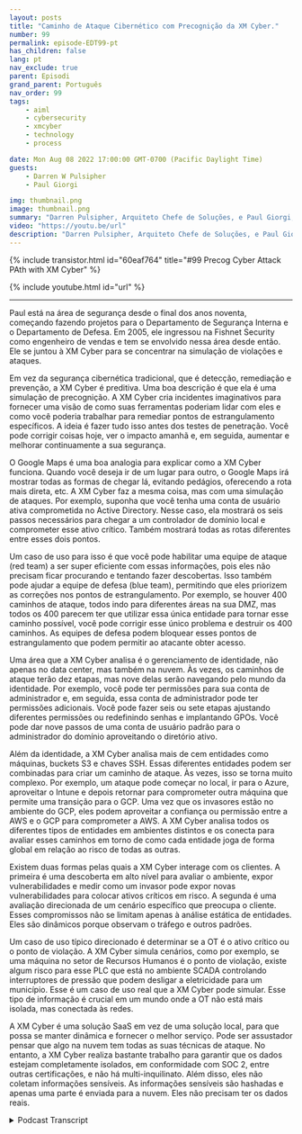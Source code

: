 ```yaml
---
layout: posts
title: "Caminho de Ataque Cibernético com Precognição da XM Cyber."
number: 99
permalink: episode-EDT99-pt
has_children: false
lang: pt
nav_exclude: true
parent: Episodi
grand_parent: Português
nav_order: 99
tags:
    - aiml
    - cybersecurity
    - xmcyber
    - technology
    - process

date: Mon Aug 08 2022 17:00:00 GMT-0700 (Pacific Daylight Time)
guests:
    - Darren W Pulsipher
    - Paul Giorgi

img: thumbnail.png
image: thumbnail.png
summary: "Darren Pulsipher, Arquiteto Chefe de Soluções, e Paul Giorgi, Diretor de Engenharia de Vendas, da Intel, discutem como a tecnologia da XM Cyber pode ajudar as organizações a descobrir caminhos de ataque e reduzir riscos."
video: "https://youtu.be/url"
description: "Darren Pulsipher, Arquiteto Chefe de Soluções, e Paul Giorgi, Diretor de Engenharia de Vendas, da Intel, discutem como a tecnologia da XM Cyber pode ajudar as organizações a descobrir caminhos de ataque e reduzir riscos."
---
```


<div>
{% include transistor.html id="60eaf764" title="#99 Precog Cyber Attack PAth with XM Cyber" %}

{% include youtube.html id="url" %}
</div>

---

Paul está na área de segurança desde o final dos anos noventa, começando fazendo projetos para o Departamento de Segurança Interna e o Departamento de Defesa. Em 2005, ele ingressou na Fishnet Security como engenheiro de vendas e tem se envolvido nessa área desde então. Ele se juntou à XM Cyber para se concentrar na simulação de violações e ataques.

Em vez da segurança cibernética tradicional, que é detecção, remediação e prevenção, a XM Cyber é preditiva. Uma boa descrição é que ela é uma simulação de precognição. A XM Cyber cria incidentes imaginativos para fornecer uma visão de como suas ferramentas poderiam lidar com eles e como você poderia trabalhar para remediar pontos de estrangulamento específicos. A ideia é fazer tudo isso antes dos testes de penetração. Você pode corrigir coisas hoje, ver o impacto amanhã e, em seguida, aumentar e melhorar continuamente a sua segurança.

O Google Maps é uma boa analogia para explicar como a XM Cyber funciona. Quando você deseja ir de um lugar para outro, o Google Maps irá mostrar todas as formas de chegar lá, evitando pedágios, oferecendo a rota mais direta, etc. A XM Cyber faz a mesma coisa, mas com uma simulação de ataques. Por exemplo, suponha que você tenha uma conta de usuário ativa comprometida no Active Directory. Nesse caso, ela mostrará os seis passos necessários para chegar a um controlador de domínio local e comprometer esse ativo crítico. Também mostrará todas as rotas diferentes entre esses dois pontos.

Um caso de uso para isso é que você pode habilitar uma equipe de ataque (red team) a ser super eficiente com essas informações, pois eles não precisam ficar procurando e tentando fazer descobertas. Isso também pode ajudar a equipe de defesa (blue team), permitindo que eles priorizem as correções nos pontos de estrangulamento. Por exemplo, se houver 400 caminhos de ataque, todos indo para diferentes áreas na sua DMZ, mas todos os 400 parecem ter que utilizar essa única entidade para tornar esse caminho possível, você pode corrigir esse único problema e destruir os 400 caminhos. As equipes de defesa podem bloquear esses pontos de estrangulamento que podem permitir ao atacante obter acesso.

Uma área que a XM Cyber analisa é o gerenciamento de identidade, não apenas no data center, mas também na nuvem. Às vezes, os caminhos de ataque terão dez etapas, mas nove delas serão navegando pelo mundo da identidade. Por exemplo, você pode ter permissões para sua conta de administrador e, em seguida, essa conta de administrador pode ter permissões adicionais. Você pode fazer seis ou sete etapas ajustando diferentes permissões ou redefinindo senhas e implantando GPOs. Você pode dar nove passos de uma conta de usuário padrão para o administrador do domínio aproveitando o diretório ativo.

Além da identidade, a XM Cyber analisa mais de cem entidades como máquinas, buckets S3 e chaves SSH. Essas diferentes entidades podem ser combinadas para criar um caminho de ataque. Às vezes, isso se torna muito complexo. Por exemplo, um ataque pode começar no local, ir para o Azure, aproveitar o Intune e depois retornar para comprometer outra máquina que permite uma transição para o GCP. Uma vez que os invasores estão no ambiente do GCP, eles podem aproveitar a confiança ou permissão entre a AWS e o GCP para comprometer a AWS. A XM Cyber analisa todos os diferentes tipos de entidades em ambientes distintos e os conecta para avaliar esses caminhos em torno de como cada entidade joga de forma global em relação ao risco de todas as outras.

Existem duas formas pelas quais a XM Cyber interage com os clientes. A primeira é uma descoberta em alto nível para avaliar o ambiente, expor vulnerabilidades e medir como um invasor pode expor novas vulnerabilidades para colocar ativos críticos em risco. A segunda é uma avaliação direcionada de um cenário específico que preocupa o cliente. Esses compromissos não se limitam apenas à análise estática de entidades. Eles são dinâmicos porque observam o tráfego e outros padrões.

Um caso de uso típico direcionado é determinar se a OT é o ativo crítico ou o ponto de violação. A XM Cyber simula cenários, como por exemplo, se uma máquina no setor de Recursos Humanos é o ponto de violação, existe algum risco para esse PLC que está no ambiente SCADA controlando interruptores de pressão que podem desligar a eletricidade para um município. Esse é um caso de uso real que a XM Cyber pode simular. Esse tipo de informação é crucial em um mundo onde a OT não está mais isolada, mas conectada às redes.

A XM Cyber é uma solução SaaS em vez de uma solução local, para que possa se manter dinâmica e fornecer o melhor serviço. Pode ser assustador pensar que algo na nuvem tem todas as suas técnicas de ataque. No entanto, a XM Cyber realiza bastante trabalho para garantir que os dados estejam completamente isolados, em conformidade com SOC 2, entre outras certificações, e não há multi-inquilinato. Além disso, eles não coletam informações sensíveis. As informações sensíveis são hashadas e apenas uma parte é enviada para a nuvem. Eles não precisam ter os dados reais.



<details>
<summary> Podcast Transcript </summary>

<p></p>

</details>
